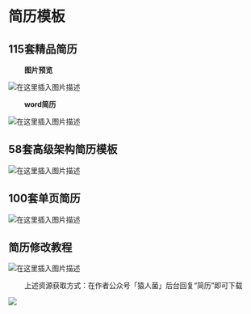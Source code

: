 # 简历模板



## 115套精品简历

&nbsp;&nbsp;&nbsp;&nbsp;&nbsp;&nbsp;&nbsp;&nbsp;**图片预览**

![在这里插入图片描述](https://img-blog.csdnimg.cn/20210217202848918.png?,type_ZmFuZ3poZW5naGVpdGk,shadow_10,text_aHR0cHM6Ly9ibG9nLmNzZG4ubmV0L3dlaXhpbl80NDMxODgzMA==,size_16,color_FFFFFF,t_70)

&nbsp;&nbsp;&nbsp;&nbsp;&nbsp;&nbsp;&nbsp;&nbsp;**word简历**

![在这里插入图片描述](https://img-blog.csdnimg.cn/20210217202851733.png?,type_ZmFuZ3poZW5naGVpdGk,shadow_10,text_aHR0cHM6Ly9ibG9nLmNzZG4ubmV0L3dlaXhpbl80NDMxODgzMA==,size_16,color_FFFFFF,t_70)


## 58套高级架构简历模板


![在这里插入图片描述](https://img-blog.csdnimg.cn/20210217203048271.png?,type_ZmFuZ3poZW5naGVpdGk,shadow_10,text_aHR0cHM6Ly9ibG9nLmNzZG4ubmV0L3dlaXhpbl80NDMxODgzMA==,size_16,color_FFFFFF,t_70)

## 100套单页简历

![在这里插入图片描述](https://img-blog.csdnimg.cn/20210217203153839.png?x-oss-process=image/watermark,type_ZmFuZ3poZW5naGVpdGk,shadow_10,text_aHR0cHM6Ly9ibG9nLmNzZG4ubmV0L3dlaXhpbl80NDMxODgzMA==,size_16,color_FFFFFF,t_70)

## 简历修改教程

![在这里插入图片描述](https://img-blog.csdnimg.cn/20210217203252535.png)

&nbsp;&nbsp;&nbsp;&nbsp;&nbsp;&nbsp;&nbsp;&nbsp;上述资源获取方式：在作者公众号「猿人菌」后台回复“简历”即可下载



![](https://img-blog.csdnimg.cn/20210119222335538.png?,type_ZmFuZ3poZW5naGVpdGk,shadow_10,text_aHR0cHM6Ly9ibG9nLmNzZG4ubmV0L3dlaXhpbl80NDMxODgzMA==,size_16,color_FFFFFF,t_70#pic_center)


